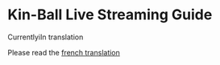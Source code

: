 # Kin-Ball Live Streaming Guide

CurrentlyiIn translation

Please read the [french translation](README_FR.MD)